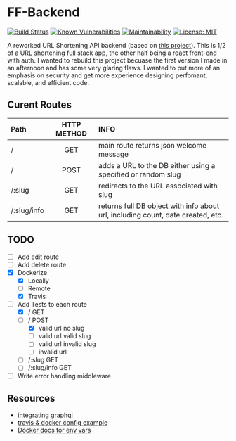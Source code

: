 # FF-Backend 

[![Build Status](https://www.travis-ci.com/ziggi24/ff-backend.svg?branch=main)](https://www.travis-ci.com/ziggi24/ff-backend)
[![Known Vulnerabilities](https://snyk.io/test/github/ziggi24/ff-backend/badge.svg)](https://snyk.io/test/github/ziggi24/ff-backend)
[![Maintainability](https://api.codeclimate.com/v1/badges/82843919e9da8dfa9f57/maintainability)](https://codeclimate.com/github/ziggi24/ff-backend/maintainability)
[![License: MIT](https://img.shields.io/badge/License-MIT-yellow.svg)](https://opensource.org/licenses/MIT)


A reworked URL Shortening API backend (based on [this project](https://github.com/ziggi24/ffrf.fr)). This is 1/2 of a URL shortening full stack app, the other half being a react front-end with auth. I wanted to rebuild this project becuase the first version I made in an afternoon and has some very glaring flaws. I wanted to put more of an emphasis on security and get more experience designing perfomant, scalable, and efficient code. 

## Curent Routes 
| Path        | HTTP METHOD |                                                                            INFO |
| :---------- | :---------: | :------------------------------------------------------------------------------ |
| /           |     GET     |                                         main route returns json welcome message |
| /           |    POST     |                    adds a URL to the DB either using a specified or random slug |
| /:slug      |     GET     |                                       redirects to the URL associated with slug |
| /:slug/info |     GET     | returns full DB object with info about url, including count, date created, etc. |


## TODO 
- [ ] Add edit route 
- [ ] Add delete route
- [x] Dockerize
  - [x] Locally
  - [ ] Remote
  - [x] Travis
- [ ] Add Tests to each route
  - [x] / GET 
  - [ ] / POST 
    - [x] valid url no slug 
    - [ ] valid url valid slug 
    - [ ] valid url invalid slug 
    - [ ] invalid url 
  - [ ] /:slug GET
  - [ ] /:slug/info GET
- [ ] Write error handling middleware 

## Resources 
- [integrating graphql](https://medium.com/@utkarshprakash/setting-up-graphql-server-with-nodejs-express-and-mongodb-d72fba13216)
- [travis & docker config example](https://github.com/heroku/logplex)
- [Docker docs for env vars](https://docs.docker.com/compose/environment-variables/)